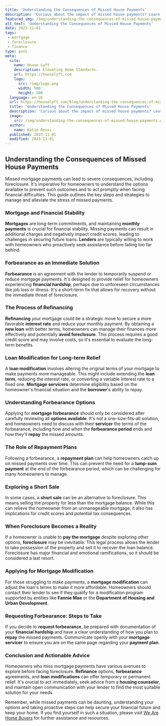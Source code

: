 ```yaml
---
title: 'Understanding the Consequences of Missed House Payments'
description: 'Curious about the impact of missed house payments? Learn about the consequences and potential outcomes when you fall behind on mortgage payments.'
featured_img: /img/understanding-the-consequences-of-missed-house-payments.webp
alt_text: 'Understanding the Consequences of Missed House Payments'
date: 2023-11-01
tags:
 - mortgage
 - foreclosure
 - finance
type: post
meta:
  site:
    name: House Lyft
    description: Elevating Home Standards.
    url: https://houselyft.com
    logo:
      src: /img/logo.png
      width: 500
      height: 500
  language: en-US
  url: https://houselyft.com/blog/understanding-the-consequences-of-missed-house-payments
  title: 'Understanding the Consequences of Missed House Payments'
  description: 'Curious about the impact of missed house payments? Learn about the consequences and potential outcomes when you fall behind on mortgage payments.'
  image:
    src: /img/understanding-the-consequences-of-missed-house-payments.webp
  author:
    name: Katie Rossi
  published: 2023-11-01
  modified: 2023-11-01
---
```



## Understanding the Consequences of Missed House Payments

Missed mortgage payments can lead to severe consequences, including foreclosure. It's imperative for homeowners to understand the options available to prevent such outcomes and to act promptly when facing financial difficulties. This guide outlines the key steps and strategies to manage and alleviate the stress of missed payments.

### Mortgage and Financial Stability

**Mortgages** are long-term commitments, and maintaining **monthly payments** is crucial for financial stability. Missing payments can result in additional charges and negatively impact credit scores, leading to challenges in securing future loans. **Lenders** are typically willing to work with homeowners who proactively seek assistance before falling too far behind.

### Forbearance as an Immediate Solution

**Forbearance** is an agreement with the lender to temporarily suspend or reduce mortgage payments. It's designed to provide relief for homeowners experiencing **financial hardship**, perhaps due to unforeseen circumstances like job loss or illness. It's a short-term fix that allows for recovery without the immediate threat of foreclosure.

### The Process of Refinancing

**Refinancing** your mortgage could be a strategic move to secure a more favorable **interest rate** and reduce your monthly payment. By obtaining a **new loan** with better terms, homeowners can manage their finances more effectively and potentially **avoid foreclosure**. This process requires a good credit score and may involve costs, so it's essential to evaluate the long-term benefits.

### Loan Modification for Long-term Relief

A **loan modification** involves altering the original terms of your mortgage to make payments more manageable. This might include extending the **loan term**, reducing the interest rate, or converting a variable interest rate to a fixed one. **Mortgage servicers** determine eligibility based on the homeowner's financial situation and the **borrower**'s ability to repay.

### Understanding Forbearance Options

Applying for **mortgage forbearance** should only be considered after carefully reviewing all **options available**. It's not a one-size-fits-all solution, and homeowners need to discuss with their **servicer** the terms of the forbearance, including how and when the **forbearance period** ends and how they'll **repay** the missed amounts.

### The Role of Repayment Plans

Following a forbearance, a **repayment plan** can help homeowners catch up on missed payments over time. This can prevent the need for a **lump-sum payment** at the end of the forbearance period, which can be challenging for many homeowners to manage.

### Exploring a Short Sale

In some cases, a **short sale** can be an alternative to foreclosure. This means selling the property for less than the mortgage balance. While this can relieve the homeowner from an unmanageable mortgage, it also has implications for credit scores and potential tax consequences.

### When Foreclosure Becomes a Reality

If a homeowner is unable to **pay the mortgage** despite exploring other options, **foreclosure** may be inevitable. This legal process allows the lender to take possession of the property and sell it to recover the loan balance. Foreclosure has major financial and emotional ramifications, so it should be considered a last resort.

### Applying for Mortgage Modification

For those struggling to make payments, a **mortgage modification** can adjust the loan's terms to make it more affordable. Homeowners should contact their lender to see if they qualify for a modification program supported by entities like **Fannie Mae** or the **Department of Housing and Urban Development**.

### Requesting Forbearance: Steps to Take

If you decide to **request forbearance**, be prepared with documentation of your **financial hardship** and have a clear understanding of how you plan to **repay** the missed payments. Communicate openly with your **mortgage servicer** to ensure you are on the same page regarding your **payment plan**.

### Conclusion and Actionable Advice

Homeowners who miss mortgage payments have various avenues to explore before facing foreclosure. **Refinance** options, **forbearance** agreements, and **loan modifications** can offer temporary or permanent relief. It's crucial to act immediately, seek advice from a **housing counselor**, and maintain open communication with your lender to find the most suitable solution for your needs.

Remember, while missed payments can be daunting, understanding your options and taking proactive steps can help secure your financial future and keep your home. If you find yourself in such a situation, please visit [We Are Home Buyers](https://www.wearehomebuyers.com/) for further assistance and resources.